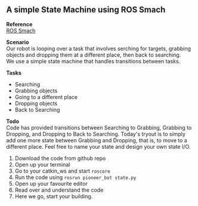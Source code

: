 ## A simple State Machine using ROS Smach  

**Reference**  
[ROS Smach](http://wiki.ros.org/smach)

**Scenario**  
Our robot is looping over a task that involves serching for targets, grabbing objects and dropping them at a different place, then back to searching.  
We use a simple state machine that handles transitions between tasks.  

**Tasks**  
- Searching  
- Grabbing objects  
- Going to a different place  
- Dropping objects  
- Back to Searching  

**Todo**  
Code has provided transitions between Searching to Grabbing, Grabbing to Dropping, and Dropping to Back to Searching. Today's tryout is to simply add one more state between Grabbing and Dropping, that is, to move to a different place. Feel free to name your state and design your own state I/O.  

1. Download the code from github repo 
2. Open up your terminal  
3. Go to your catkin_ws and start `roscore`  
4. Run the code using `rosrun pioneer_bot state.py`  
5. Open up your favourite editor  
6. Read over and understand the code  
7. Here we go, start your building.
